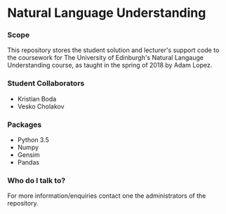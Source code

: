 # Natural Language Understanding #


### Scope ###
This repository stores the student solution and lecturer's support code to the coursework for The University of Edinburgh's Natural Langauge Understanding course, as taught in the spring of 2018 by Adam Lopez.

### Student Collaborators ###
* Kristian Boda
* Vesko Cholakov

### Packages ###
* Python 3.5
* Numpy
* Gensim
* Pandas

### Who do I talk to? ###
For more information/enquiries contact one the administrators of the repository.
